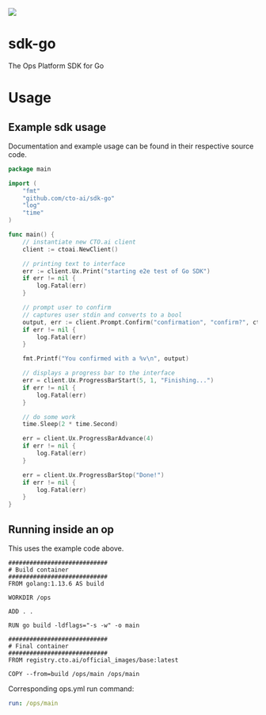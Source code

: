 ![](https://cto.ai/static/sdk-banner.png)

# sdk-go

The Ops Platform SDK for Go

# Usage

## Example sdk usage

Documentation and example usage can be found in their respective source code.

```go
package main

import (
	"fmt"
	"github.com/cto-ai/sdk-go"
	"log"
	"time"
)

func main() {
	// instantiate new CTO.ai client
	client := ctoai.NewClient()

	// printing text to interface
	err := client.Ux.Print("starting e2e test of Go SDK")
	if err != nil {
		log.Fatal(err)
	}

	// prompt user to confirm
	// captures user stdin and converts to a bool
	output, err := client.Prompt.Confirm("confirmation", "confirm?", ctoai.OptConfirmFlag("C"), ctoai.OptConfirmDefault(true))
	if err != nil {
		log.Fatal(err)
	}

	fmt.Printf("You confirmed with a %v\n", output)

	// displays a progress bar to the interface
	err = client.Ux.ProgressBarStart(5, 1, "Finishing...")
	if err != nil {
		log.Fatal(err)
	}

	// do some work
	time.Sleep(2 * time.Second)

	err = client.Ux.ProgressBarAdvance(4)
	if err != nil {
		log.Fatal(err)
	}

	err = client.Ux.ProgressBarStop("Done!")
	if err != nil {
		log.Fatal(err)
	}
}
```

## Running inside an op

This uses the example code above.

```docker
############################
# Build container
############################
FROM golang:1.13.6 AS build

WORKDIR /ops

ADD . .

RUN go build -ldflags="-s -w" -o main

############################
# Final container
############################
FROM registry.cto.ai/official_images/base:latest

COPY --from=build /ops/main /ops/main
```

Corresponding ops.yml run command:
```yaml
run: /ops/main
```
